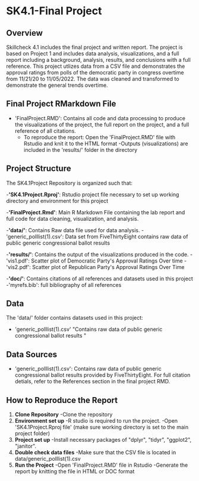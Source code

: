 # SK4.1-Final Project

## Overview 
Skillcheck 4.1 includes the final project and written report. The project is based on Project 1 and includes data analysis, visualizations, and a full report including a background, analysis, results, and conclusions with a full reference. 
This project utlizes data from a CSV file and demonstrates the approval ratings from polls of the democratic party in congress overtime from 11/21/20 to 11/05/2022. The data was cleaned and transformed to demonstrate the general trends overtime. 


## Final Project RMarkdown File 
- 'FinalProject.RMD': Contains all code and data processing to produce the visualizations of the project, the full report on the project, and a full reference of all citations. 
    - To reproduce the report: Open the 'FinalProject.RMD' file       with Rstudio and knit it to the HTML format
    -Outputs (visualizations) are included in the 'results/'         folder in the directory 

## Project Structure
The SK4.1Project Repository is organized such that: 

-**'SK4.1Project.Rproj'**: Rstudio project file necessary to set up working directory and environment for this project 

-**'FinalProject.Rmd'**: Main R Markdown File containing the lab report and full code for data cleaning, visualization, and analysis.

-**'data/'**: Contains Raw data file used for data analysis. 
    -'generic_polllist(1).csv': Data set from FiveThirtyEight contains raw data of public generic congressional ballot results 
    
-**'results/'**: Contains the output of the visualizations produced in the code. 
    -'vis1.pdf': Scatter plot of Democratic Party's Approval Ratings Over time
    -'vis2.pdf': Scatter plot of Republican Party's Approval Ratings Over Time
    
-**'doc/'**: Contains citations of all references and datasets used in this project 
    -'myrefs.bib': full bibliography of all references 


## Data 
The 'data/' folder contains datasets used in this project:
- 'generic_polllist(1).csv' "Contains raw data of public generic congressional ballot results "

## Data Sources 
- 'generic_polllist(1).csv': Contains raw data of public generic congressional ballot results provided by FiveThirtyEight. For full citation detials, refer to the References section in the final project RMD. 

## How to Reproduce the Report
1. **Clone Repository**
-Clone the repository
2. **Environment set up**
-R studio is required to run the project. 
-Open 'SK4.1Project.Rproj file' (make sure working directory is set to the main project folder) 
3. **Project set up**
-Install necessary packages of "dplyr", "tidyr", "ggplot2", "janitor". 
4. **Double check data files**
-Make sure that the CSV file is located in     data/generic_polllist(1).csv
4. **Run the Project** 
-Open 'FinalProject.RMD' file in Rstudio
-Generate the report by knitting the file in HTML or DOC format
  
